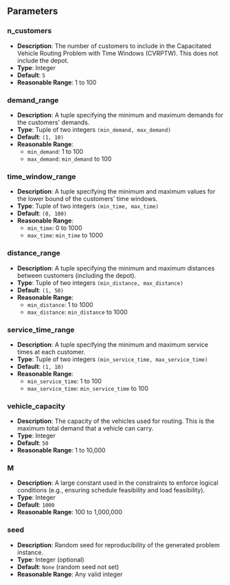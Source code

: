 ## Parameters

### n_customers

- **Description**: The number of customers to include in the Capacitated Vehicle Routing Problem with Time Windows (CVRPTW). This does not include the depot.
- **Type**: Integer
- **Default**: `5`
- **Reasonable Range**: 1 to 100

### demand_range

- **Description**: A tuple specifying the minimum and maximum demands for the customers' demands.
- **Type**: Tuple of two integers `(min_demand, max_demand)`
- **Default**: `(1, 10)`
- **Reasonable Range**:
  - `min_demand`: 1 to 100
  - `max_demand`: `min_demand` to 100

### time_window_range

- **Description**: A tuple specifying the minimum and maximum values for the lower bound of the customers' time windows.
- **Type**: Tuple of two integers `(min_time, max_time)`
- **Default**: `(0, 100)`
- **Reasonable Range**:
  - `min_time`: 0 to 1000
  - `max_time`: `min_time` to 1000

### distance_range

- **Description**: A tuple specifying the minimum and maximum distances between customers (including the depot).
- **Type**: Tuple of two integers `(min_distance, max_distance)`
- **Default**: `(1, 50)`
- **Reasonable Range**:
  - `min_distance`: 1 to 1000
  - `max_distance`: `min_distance` to 1000

### service_time_range

- **Description**: A tuple specifying the minimum and maximum service times at each customer.
- **Type**: Tuple of two integers `(min_service_time, max_service_time)`
- **Default**: `(1, 10)`
- **Reasonable Range**:
  - `min_service_time`: 1 to 100
  - `max_service_time`: `min_service_time` to 100

### vehicle_capacity

- **Description**: The capacity of the vehicles used for routing. This is the maximum total demand that a vehicle can carry.
- **Type**: Integer
- **Default**: `50`
- **Reasonable Range**: 1 to 10,000

### M

- **Description**: A large constant used in the constraints to enforce logical conditions (e.g., ensuring schedule feasibility and load feasibility).
- **Type**: Integer
- **Default**: `1000`
- **Reasonable Range**: 100 to 1,000,000

### seed

- **Description**: Random seed for reproducibility of the generated problem instance.
- **Type**: Integer (optional)
- **Default**: `None` (random seed not set)
- **Reasonable Range**: Any valid integer